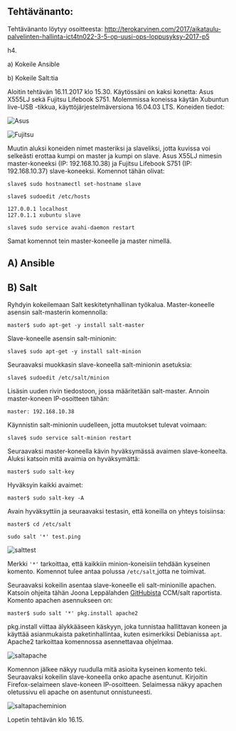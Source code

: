 ## Tehtävänanto:
Tehtävänanto löytyy osoitteesta: http://terokarvinen.com/2017/aikataulu-palvelinten-hallinta-ict4tn022-3-5-op-uusi-ops-loppusyksy-2017-p5

h4.

a) Kokeile Ansible

b) Kokeile Salt:tia

Aloitin tehtävän 16.11.2017 klo 15.30. Käytössäni on kaksi konetta: Asus X555LJ sekä Fujitsu Lifebook S751. Molemmissa koneissa käytän Xubuntun live-USB -tikkua, käyttöjärjestelmäversiona 16.04.03 LTS. Koneiden tiedot:

![Asus](https://user-images.githubusercontent.com/15429934/32691476-f012d86a-c6ff-11e7-9056-6af4deee1788.png)

![Fujitsu](https://user-images.githubusercontent.com/15429934/32691474-ed68a2ac-c6ff-11e7-9c28-5f485a003d17.png)
 
Muutin aluksi koneiden nimet masteriksi ja slaveliksi, jotta kuvissa voi selkeästi erottaa kumpi on master ja kumpi on slave. Asus X55LJ nimesin master-koneeksi (IP: 192.168.10.38) ja Fujitsu Lifebook S751 (IP: 192.168.10.37) slave-koneeksi. Komennot tähän olivat:

```slave$ sudo hostnamectl set-hostname slave```

```slave$ sudoedit /etc/hosts```

```
127.0.0.1 localhost
127.0.1.1 xubuntu slave
```
```slave$ sudo service avahi-daemon restart```

Samat komennot tein master-koneelle ja master nimellä.

## A) Ansible




## B) Salt

Ryhdyin kokeilemaan Salt keskitetynhallinan työkalua. Master-koneelle asensin salt-masterin komennolla:

```master$ sudo apt-get -y install salt-master```

Slave-koneelle asensin salt-minionin:

```slave$ sudo apt-get -y install salt-minion```

Seuraavaksi muokkasin slave-koneella salt-minionin asetuksia:

```slave$ sudoedit /etc/salt/minion```

Lisäsin uuden rivin tiedostoon, jossa määritetään salt-master. Annoin master-koneen IP-osoitteen tähän:

```master: 192.168.10.38```

Käynnistin salt-minionin uudelleen, jotta muutokset tulevat voimaan:

```slave$ sudo service salt-minion restart```

Seuraavaksi master-koneella kävin hyväksymässä avaimen slave-koneelta. Aluksi katsoin mitä avaimia on hyväksymättä:


```master$ sudo salt-key```

Hyväksyin kaikki avaimet: 

```master$ sudo salt-key -A```

Avain hyväksyttiin ja seuraavaksi testasin, että koneilla on yhteys toisiinsa:


```master$ cd /etc/salt```

```sudo salt '*' test.ping```

![salttest](https://user-images.githubusercontent.com/15429934/32895288-70c36e9a-cad7-11e7-8976-d00c284ae477.png)

Merkki ```'*'``` tarkoittaa, että kaikkiin minion-koneisiin tehdään kyseinen komento. Komennot tulee antaa polussa ```/etc/salt```,jotta ne toimivat.

Seuraavaksi kokeilin asentaa slave-koneelle eli salt-minionille apachen. Katsoin ohjeita tähän Joona Leppälahden [GitHubista](https://github.com/joonaleppalahti/CCM/blob/master/salt/Salt%20raportti.md) CCM/salt raportista. Komento apachen asennukseen on:


```master$ sudo salt '*' pkg.install apache2```

pkg.install viittaa älykkääseen käskyyn, joka tunnistaa hallittavan koneen ja käyttää asianmukaista paketinhallintaa, kuten esimerkiksi Debianissa ```apt```. Apache2 tarkoittaa komennossa asennettavaa ohjelmaa.

![saltapache](https://user-images.githubusercontent.com/15429934/32895294-74672924-cad7-11e7-9b39-0cec33e227e2.png)

Komennon jälkee näkyy ruudulla mitä asioita kyseinen komento teki. Seuraavaksi kokeilin slave-koneella onko apache asentunut. Kirjoitin Firefox-selaimeen slave-koneen IP-osoitteen. Selaimessa näkyy apachen oletussivu eli apache on asentunut onnistuneesti.

![saltapacheminion](https://user-images.githubusercontent.com/15429934/32897151-c04073f0-cadc-11e7-8713-45328c2f6d7d.png)

Lopetin tehtävän klo 16.15.
